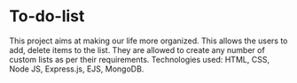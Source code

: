 # To-do-list
This project aims at making our life more organized. This allows the users to add, delete items to the list. They are allowed to create any number of custom lists as per their requirements.
Technologies used: HTML, CSS, Node JS, Express.js, EJS, MongoDB.
